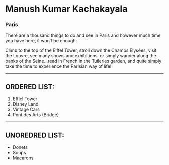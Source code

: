 # Manush Kumar Kachakayala

### Paris

There are a thousand things to do and see in Paris and however much time you have here, it won’t be enough:

Climb to the top of the Eiffel Tower, stroll down the Champs Elysées, visit the Louvre, see many shows and exhibitions, or simply wander along the banks of the Seine...read in French in the Tuileries garden, and quite simply take the time to experience the Parisian way of life!

****
## ORDERED LIST:
1. Effiel Tower
2. Disney Land
3. Vintage Cars
4. Pont des Arts (Bridge)

*****

## UNOREDRED LIST:
   * Donets
   * Soups
   * Macarons

   
